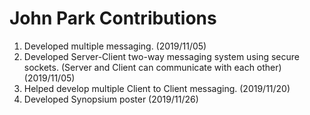 # John Park Contributions
1. Developed multiple messaging. (2019/11/05)
2. Developed Server-Client two-way messaging system using secure sockets. (Server and Client can communicate with each other) (2019/11/05)
3. Helped develop multiple Client to Client messaging. (2019/11/20)
4. Developed Synopsium poster (2019/11/26)

